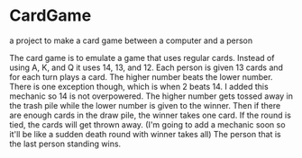 # CardGame
a project to make a card game between a computer and a person

The card game is to emulate a game that uses regular cards. Instead of using A, K, and Q it uses 14, 13, and 12. Each person is given 13 cards and for each turn plays a card.
The higher number beats the lower number. There is one exception though, which is when 2 beats 14. I added this mechanic so 14 is not overpowered.
The higher number gets tossed away in the trash pile while the lower number is given to the winner. Then if there are enough cards in the draw pile, the winner takes one card.
If the round is tied, the cards will get thrown away. (I'm going to add a mechanic soon so it'll be like a sudden death round with winner takes all)
The person that is the last person standing wins.
